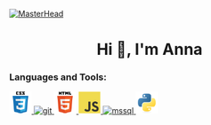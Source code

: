[![MasterHead](https://res.cloudinary.com/practicaldev/image/fetch/s--trGSZ1sP--/c_imagga_scale,f_auto,fl_progressive,h_420,q_auto,w_1000/https://dev-to-uploads.s3.amazonaws.com/i/dd9sgp1plounbt06h904.jpg)](https://Anna-M-Mu.io)
<h1 align="center">Hi 👋, I'm Anna</h1>
<!--<h3 align="left">Connect with me:</h3>-->
<p align="left">
</p>
<!--<img align="right" alt="Working cat" width"400" src="https://res.cloudinary.com/practicaldev/image/fetch/s--trGSZ1sP--/c_imagga_scale,f_auto,fl_progressive,h_420,q_auto,w_1000/https://dev-to-uploads.s3.amazonaws.com/i/dd9sgp1plounbt06h904.jpg"> -->
<h3 align="left">Languages and Tools:</h3>
<p align="left"> <a href="https://www.w3schools.com/css/" target="_blank" rel="noreferrer"> <img src="https://raw.githubusercontent.com/devicons/devicon/master/icons/css3/css3-original-wordmark.svg" alt="css3" width="40" height="40"/> </a> <a href="https://git-scm.com/" target="_blank" rel="noreferrer"> <img src="https://www.vectorlogo.zone/logos/git-scm/git-scm-icon.svg" alt="git" width="40" height="40"/> </a> <a href="https://www.w3.org/html/" target="_blank" rel="noreferrer"> <img src="https://raw.githubusercontent.com/devicons/devicon/master/icons/html5/html5-original-wordmark.svg" alt="html5" width="40" height="40"/> </a> <a href="https://developer.mozilla.org/en-US/docs/Web/JavaScript" target="_blank" rel="noreferrer"> <img src="https://raw.githubusercontent.com/devicons/devicon/master/icons/javascript/javascript-original.svg" alt="javascript" width="40" height="40"/> </a> <a href="https://www.microsoft.com/en-us/sql-server" target="_blank" rel="noreferrer"> <img src="https://www.svgrepo.com/show/303229/microsoft-sql-server-logo.svg" alt="mssql" width="40" height="40"/> </a> <a href="https://www.python.org" target="_blank" rel="noreferrer"> <img src="https://raw.githubusercontent.com/devicons/devicon/master/icons/python/python-original.svg" alt="python" width="40" height="40"/> </a> </p>
